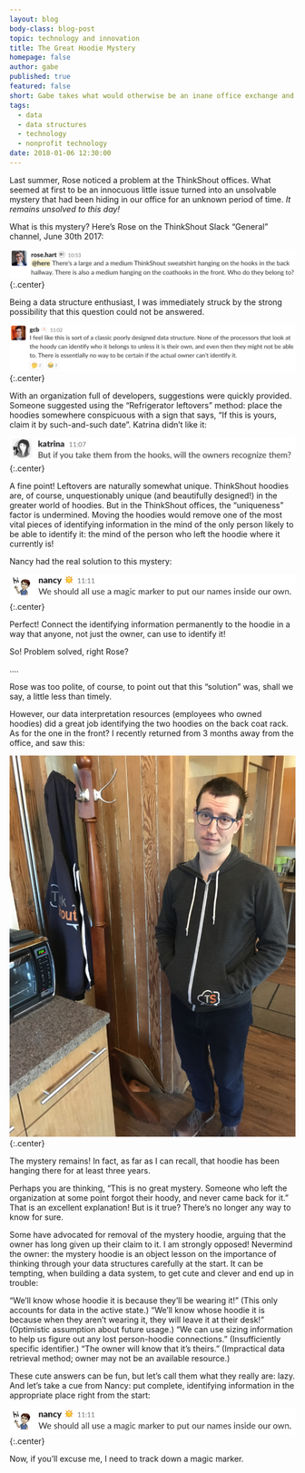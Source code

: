 ```yaml
---
layout: blog
body-class: blog-post
topic: technology and innovation
title: The Great Hoodie Mystery
homepage: false
author: gabe
published: true
featured: false
short: Gabe takes what would otherwise be an inane office exchange and ties it back to data structures.
tags:
  - data
  - data structures
  - technology
  - nonprofit technology
date: 2018-01-06 12:30:00
---
```

Last summer, Rose noticed a problem at the ThinkShout offices. What seemed at first to be an innocuous little issue turned into an unsolvable mystery that had been hiding in our office for an unknown period of time. _It remains unsolved to this day!_

What is this mystery? Here’s Rose on the ThinkShout Slack “General” channel, June 30th 2017:

![rose_slack](/assets/images/blog/rose_slack.png)
{:.center}


Being a data structure enthusiast, I was immediately struck by the strong possibility that this question could not be answered.


![gcb_slack](/assets/images/blog/gcb_slack.png)
{:.center}


With an organization full of developers, suggestions were quickly provided. Someone suggested using the “Refrigerator leftovers” method: place the hoodies somewhere conspicuous with a sign that says, “If this is yours, claim it by such-and-such date”. Katrina didn’t like it:


![katrina_slack](/assets/images/blog/katrina_slack.png)
{:.center}


A fine point! Leftovers are naturally somewhat unique. ThinkShout hoodies are, of course, unquestionably unique (and beautifully designed!) in the greater world of hoodies. But in the ThinkShout offices, the “uniqueness” factor is undermined. Moving the hoodies would remove one of the most vital pieces of identifying information in the mind of the only person likely to be able to identify it: the mind of the person who left the hoodie where it currently is!

Nancy had the real solution to this mystery:


![nancy_slack](/assets/images/blog/nancy_slack.png)
{:.center}


Perfect! Connect the identifying information permanently to the hoodie in a way that anyone, not just the owner, can use to identify it!

So! Problem solved, right Rose?

....

Rose was too polite, of course, to point out that this “solution” was, shall we say, a little less than timely.

However, our data interpretation resources (employees who owned hoodies) did a great job identifying the two hoodies on the back coat rack. As for the one in the front? I recently returned from 3 months away from the office, and saw this:

![hoodie_lives](/assets/images/blog/hoodie_lives.jpg)
{:.center}

The mystery remains! In fact, as far as I can recall, that hoodie has been hanging there for at least three years.

Perhaps you are thinking, “This is no great mystery. Someone who left the organization at some point forgot their hoody, and never came back for it.” That is an excellent explanation! But is it true? There’s no longer any way to know for sure.

Some have advocated for removal of the mystery hoodie, arguing that the owner has long given up their claim to it. I am strongly opposed! Nevermind the owner: the mystery hoodie is an object lesson on the importance of thinking through your data structures carefully at the start. It can be tempting, when building a data system, to get cute and clever and end up in trouble:

“We’ll know whose hoodie it is because they’ll be wearing it!” (This only accounts for data in the active state.)
“We’ll know whose hoodie it is because when they aren’t wearing it, they will leave it at their desk!” (Optimistic assumption about future usage.)
“We can use sizing information to help us figure out any lost person-hoodie connections.” (Insufficiently specific identifier.)
“The owner will know that it’s theirs.” (Impractical data retrieval method; owner may not be an available resource.)

These cute answers can be fun, but let’s call them what they really are: lazy. And let’s take a cue from Nancy: put complete, identifying information in the appropriate place right from the start:

![nancy_slack](/assets/images/blog/nancy_slack.png)
{:.center}

Now, if you’ll excuse me, I need to track down a magic marker.
